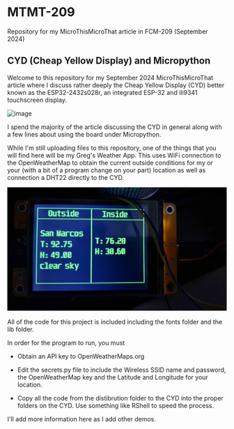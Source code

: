 # MTMT-209

Repository for my MicroThisMicroThat article in FCM-209 (September 2024)

## CYD (Cheap Yellow Display) and Micropython

Welcome to this repository for my September 2024 MicroThisMicroThat article where I discuss rather deeply the Cheap Yellow Display (CYD) better known as the ESP32-2432s028r, an integrated ESP-32 and ili9341 touchscreen display.

![image](assets/back.png)

I spend the majority of the article discussing the CYD in general along with a few lines about using the board under Micropython.

While I'm still uploading files to this repository, one of the things that you will find here will be my Greg's Weather App.  This uses WiFi connection to the OpenWeatherMap to obtain the current outside conditions for my or your (with a bit of a program change on your part) location as well as connection a DHT22 directly to the CYD.

![image](assets/weather.jpg)



All of the code for this project is included including the fonts folder and the lib folder.


In order for the program to run, you must

- Obtain an API key to OpenWeatherMaps.org

- Edit the secrets.py file to include the Wireless SSID name and password, the OpenWeatherMap key and the Latitude and Longitude for your location.

- Copy all the code from the distibrution folder to the CYD into the proper folders on the CYD.  Use something like RShell to speed the process.
  
  

I'll add more information here as I add other demos.
